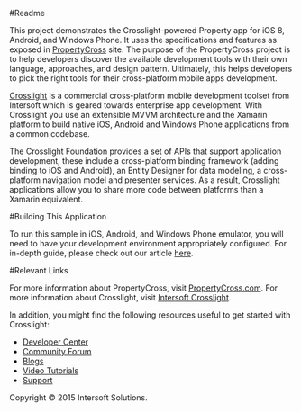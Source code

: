 #Readme

This project demonstrates the Crosslight-powered Property app for iOS 8, Android, and Windows Phone. It uses the specifications and features as exposed in [PropertyCross](http://www.propertycross.com) site. The purpose of the PropertyCross project is to help developers discover the available development tools with their own language, approaches, and design pattern. Ultimately, this helps developers to pick the right tools for their cross-platform mobile apps development.

[Crosslight](http://www.intersoftpt.com/crosslight) is a commercial cross-platform mobile development toolset from Intersoft which is geared towards enterprise app development. With Crosslight you use an extensible MVVM architecture and the Xamarin platform to build native iOS, Android and Windows Phone applications from a common codebase.

The Crosslight Foundation provides a set of APIs that support application development, these include a cross-platform binding framework (adding binding to iOS and Android), an Entity Designer for data modeling, a cross-platform navigation model and presenter services. As a result, Crosslight applications allow you to share more code between platforms than a Xamarin equivalent.


#Building This Application

To run this sample in iOS, Android, and Windows Phone emulator, you will need to have your development environment appropriately configured. For in-depth guide, please check out our article [here](http://developer.intersoftpt.com/display/crosslight/PropertyCross+Sample).

#Relevant Links

For more information about PropertyCross, visit [PropertyCross.com](http://www.propertycross.com).
For more information about Crosslight, visit [Intersoft Crosslight](http://intersoftpt.com/crosslight).

In addition, you might find the following resources useful to get started with Crosslight:
* <a href="http://developer.intersoftpt.com/display/crosslight">Developer Center</a>
* <a href="http://www.intersoftpt.com/Community/Crosslight">Community Forum</a>
* <a href="http://blog.intersoftpt.com">Blogs</a>
* <a href="http://developer.intersoftpt.com/display/crosslight/Video+Resources">Video Tutorials</a>
* <a href="http://www.intersoftpt.com/support">Support</a>


Copyright © 2015 Intersoft Solutions.